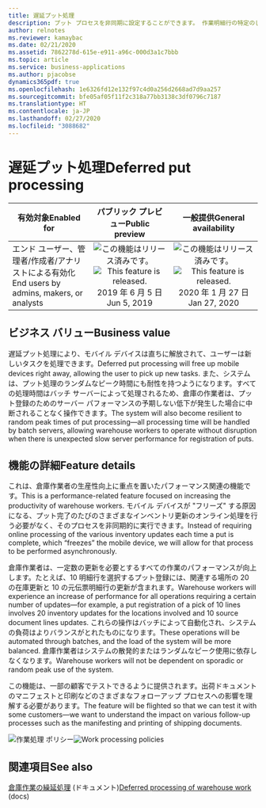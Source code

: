 ```yaml
---
title: 遅延プット処理
description: プット プロセスを非同期に設定することができます。 作業明細行の特定のしきい値を超えるとプット処理が遅延されるように、システムをセットアップすることができます。
author: relnotes
ms.reviewer: kamaybac
ms.date: 02/21/2020
ms.assetid: 7862278d-615e-e911-a96c-000d3a1c7bbb
ms.topic: article
ms.service: business-applications
ms.author: pjacobse
dynamics365pdf: true
ms.openlocfilehash: 1e6326fd12e132f97c4d0a256d2668ad7d9aa257
ms.sourcegitcommit: bfe05af05f11f2c318a77bb3138c3df0796c7187
ms.translationtype: HT
ms.contentlocale: ja-JP
ms.lasthandoff: 02/27/2020
ms.locfileid: "3088682"
---
```

# <a name="deferred-put-processing"></a><span data-ttu-id="dc86e-104">遅延プット処理</span><span class="sxs-lookup"><span data-stu-id="dc86e-104">Deferred put processing</span></span>


| <span data-ttu-id="dc86e-105">有効対象</span><span class="sxs-lookup"><span data-stu-id="dc86e-105">Enabled for</span></span>    |  <span data-ttu-id="dc86e-106">パブリック プレビュー</span><span class="sxs-lookup"><span data-stu-id="dc86e-106">Public preview</span></span> | <span data-ttu-id="dc86e-107">一般提供</span><span class="sxs-lookup"><span data-stu-id="dc86e-107">General availability</span></span> | 
| ---------- | :----------: |:----------: |
|<span data-ttu-id="dc86e-108">エンド ユーザー、管理者/作成者/アナリストによる有効化</span><span class="sxs-lookup"><span data-stu-id="dc86e-108">End users by admins, makers, or analysts</span></span>|<span data-ttu-id="dc86e-109">![この機能はリリース済みです。](/dynamics365-release-plan/media/green-checkmark.png "この機能はリリース済みです。")</span><span class="sxs-lookup"><span data-stu-id="dc86e-109">![This feature is released.](/dynamics365-release-plan/media/green-checkmark.png "This feature is released.")</span></span> <span data-ttu-id="dc86e-110">2019 年 6 月 5 日</span><span class="sxs-lookup"><span data-stu-id="dc86e-110">Jun 5, 2019</span></span>| <span data-ttu-id="dc86e-111">![この機能はリリース済みです。](/dynamics365-release-plan/media/green-checkmark.png "この機能はリリース済みです。")</span><span class="sxs-lookup"><span data-stu-id="dc86e-111">![This feature is released.](/dynamics365-release-plan/media/green-checkmark.png "This feature is released.")</span></span> <span data-ttu-id="dc86e-112">2020 年 1 月 27 日</span><span class="sxs-lookup"><span data-stu-id="dc86e-112">Jan 27, 2020</span></span>|


## <a name="business-value"></a><span data-ttu-id="dc86e-113">ビジネス バリュー</span><span class="sxs-lookup"><span data-stu-id="dc86e-113">Business value</span></span>
<!-- bv start -->
<span data-ttu-id="dc86e-114">遅延プット処理により、モバイル デバイスは直ちに解放されて、ユーザーは新しいタスクを処理できます。</span><span class="sxs-lookup"><span data-stu-id="dc86e-114">Deferred put processing will free up mobile devices right away, allowing the user to pick up new tasks.</span></span> <span data-ttu-id="dc86e-115">また、システムは、プット処理のランダムなピーク時間にも耐性を持つようになります。すべての処理時間はバッチ サーバーによって処理されるため、倉庫の作業者は、プット登録のためのサーバー パフォーマンスの予期しない低下が発生した場合に中断されることなく操作できます。</span><span class="sxs-lookup"><span data-stu-id="dc86e-115">The system will also become resilient to random peak times of put processing—all processing time will be handled by batch servers, allowing warehouse workers to operate without disruption when there is unexpected slow server performance for registration of puts.</span></span>
<!-- bv end -->



## <a name="feature-details"></a><span data-ttu-id="dc86e-116">機能の詳細</span><span class="sxs-lookup"><span data-stu-id="dc86e-116">Feature details</span></span>
<!--feature detail start -->
<span data-ttu-id="dc86e-117">これは、倉庫作業者の生産性向上に重点を置いたパフォーマンス関連の機能です。</span><span class="sxs-lookup"><span data-stu-id="dc86e-117">This is a performance-related feature focused on increasing the productivity of warehouse workers.</span></span> <span data-ttu-id="dc86e-118">モバイル デバイスが "フリーズ" する原因になる、プット完了のたびのさまざまなインベントリ更新のオンライン処理を行う必要がなく、そのプロセスを非同期的に実行できます。</span><span class="sxs-lookup"><span data-stu-id="dc86e-118">Instead of requiring online processing of the various inventory updates each time a put is complete, which “freezes” the mobile device, we will allow for that process to be performed asynchronously.</span></span> 

<span data-ttu-id="dc86e-119">倉庫作業者は、一定数の更新を必要とするすべての作業のパフォーマンスが向上します。たとえば、10 明細行を選択するプット登録には、関連する場所の 20 の在庫更新と 10 の元伝票明細行の更新が含まれます。</span><span class="sxs-lookup"><span data-stu-id="dc86e-119">Warehouse workers will experience an increase of performance for all operations requiring a certain number of updates—for example, a put registration of a pick of 10 lines involves 20 inventory updates for the locations involved and 10 source document lines updates.</span></span> <span data-ttu-id="dc86e-120">これらの操作はバッチによって自動化され、システムの負荷はよりバランスがとれたものになります。</span><span class="sxs-lookup"><span data-stu-id="dc86e-120">These operations will be automated through batches, and the load of the system will be more balanced.</span></span> <span data-ttu-id="dc86e-121">倉庫作業者はシステムの散発的またはランダムなピーク使用に依存しなくなります。</span><span class="sxs-lookup"><span data-stu-id="dc86e-121">Warehouse workers will not be dependent on sporadic or random peak use of the system.</span></span> 

<span data-ttu-id="dc86e-122">この機能は、一部の顧客でテストできるように提供されます。出荷ドキュメントのマニフェストと印刷などのさまざまなフォローアップ プロセスへの影響を理解する必要があります。</span><span class="sxs-lookup"><span data-stu-id="dc86e-122">The feature will be flighted so that we can test it with some customers—we want to understand the impact on various follow-up processes such as the manifesting and printing of shipping documents.</span></span>
<!--feature detail end -->

<span data-ttu-id="dc86e-123">![作業処理 ポリシー](media/work-processing-policies.png "作業処理ポリシー")</span><span class="sxs-lookup"><span data-stu-id="dc86e-123">![Work processing policies](media/work-processing-policies.png "Work processing policies")</span></span>
<!-- Picture 1 -->









## <a name="see-also"></a><span data-ttu-id="dc86e-124">関連項目</span><span class="sxs-lookup"><span data-stu-id="dc86e-124">See also</span></span>

<span data-ttu-id="dc86e-125">[倉庫作業の繰延処理](https://docs.microsoft.com/dynamics365/supply-chain/warehousing/deferred-put) (ドキュメント)</span><span class="sxs-lookup"><span data-stu-id="dc86e-125">[Deferred processing of warehouse work](https://docs.microsoft.com/dynamics365/supply-chain/warehousing/deferred-put) (docs)</span></span>
